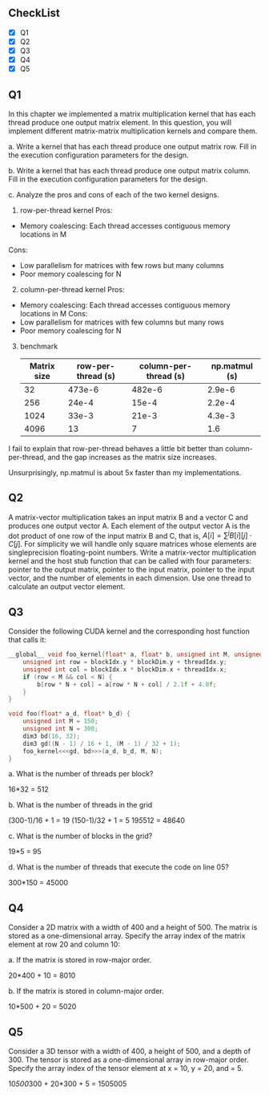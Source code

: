 ## CheckList
- [x] Q1
- [x] Q2
- [x] Q3
- [x] Q4
- [x] Q5

## Q1
In this chapter we implemented a matrix multiplication kernel that has each thread produce one output matrix element. In this question, you will implement different matrix-matrix multiplication kernels and compare them. 

a. Write a kernel that has each thread produce one output matrix row. Fill in the execution configuration parameters for the design. 

b. Write a kernel that has each thread produce one output matrix column. Fill in the execution configuration parameters for the design. 

c. Analyze the pros and cons of each of the two kernel designs.

1. row-per-thread kernel
Pros:
- Memory coalescing: Each thread accesses contiguous memory locations in M

Cons:
- Low parallelism for matrices with few rows but many columns
- Poor memory coalescing for N

2. column-per-thread kernel
Pros:
- Memory coalescing: Each thread accesses contiguous memory locations in M
Cons:
- Low parallelism for matrices with few columns but many rows
- Poor memory coalescing for N

3. benchmark

   | Matrix size | row-per-thread (s) | column-per-thread (s) | np.matmul (s) |
   |-------------|--------------------|-----------------------|---------------|
   | 32          | 473e-6             | 482e-6                | 2.9e-6        |
   | 256         | 24e-4              | 15e-4                 | 2.2e-4        |
   | 1024        | 33e-3              | 21e-3                 | 4.3e-3        |
   | 4096        | 13                 | 7                     | 1.6           |

I fail to explain that row-per-thread behaves a little bit better than column-per-thread, and the gap increases as the matrix size increases.

Unsurprisingly, np.matmul is about 5x faster than my implementations.

## Q2
A matrix-vector multiplication takes an input matrix B and a vector C and produces one output vector A. Each element of the output vector A is the dot  product of one row of the input matrix B and C, that is, $A[i] = \sum^j B[i][j] \cdot C[j]$. For simplicity we will handle only square matrices whose elements are singleprecision floating-point numbers. Write a matrix-vector multiplication kernel and the host stub function that can be called with four parameters: pointer to the output matrix, pointer to the input matrix, pointer to the input vector, and the number of elements in each dimension. Use one thread to calculate an output vector element.

## Q3
Consider the following CUDA kernel and the corresponding host function that calls it:
```c
__global__ void foo_kernel(float* a, float* b, unsigned int M, unsigned int N) {
    unsigned int row = blockIdx.y * blockDim.y + threadIdx.y;
    unsigned int col = blockIdx.x * blockDim.x + threadIdx.x;
    if (row < M && col < N) {
        b[row * N + col] = a[row * N + col] / 2.1f + 4.8f;
    }
}

void foo(float* a_d, float* b_d) {
    unsigned int M = 150;
    unsigned int N = 300;
    dim3 bd(16, 32);
    dim3 gd((N - 1) / 16 + 1, (M - 1) / 32 + 1);
    foo_kernel<<<gd, bd>>>(a_d, b_d, M, N);
}
```
a. What is the number of threads per block? 

16*32 = 512

b. What is the number of threads in the grid

(300-1)/16 + 1 = 19
(150-1)/32 + 1 = 5
19*5*512 = 48640

c. What is the number of blocks in the grid? 

19*5 = 95

d. What is the number of threads that execute the code on line 05?

300*150 = 45000

## Q4
Consider a 2D matrix with a width of 400 and a height of 500. The matrix is stored as a one-dimensional array. Specify the array index of the matrix element at row 20 and column 10: 

a. If the matrix is stored in row-major order. 

20*400 + 10 = 8010

b. If the matrix is stored in column-major order.

10*500 + 20 = 5020

## Q5
Consider a 3D tensor with a width of 400, a height of 500, and a depth of 300. The tensor is stored as a one-dimensional array in row-major order. Specify the array index of the tensor element at x = 10, y = 20, and = 5.

10*500*300 + 20*300 + 5 = 1505005
